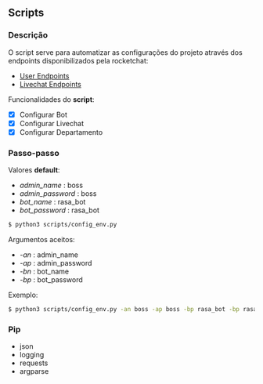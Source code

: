 ## Scripts

### Descrição

O script serve para automatizar as configurações do projeto através dos endpoints disponibilizados pela rocketchat:
- [User Endpoints](https://developer.rocket.chat/reference/api/rest-api/endpoints/team-collaboration-endpoints/users-endpoints)
- [Livechat Endpoints](https://developer.rocket.chat/reference/api/rest-api/endpoints/omnichannel/livechat-endpoints)

Funcionalidades do **script**:
- [x] Configurar Bot
- [x] Configurar Livechat
- [x] Configurar Departamento

### Passo-passo

Valores **default**:<br> 
- *admin_name* : boss
- *admin_password* : boss
- *bot_name* : rasa_bot
- *bot_password* : rasa_bot

``` sh
$ python3 scripts/config_env.py
```

Argumentos aceitos:<br>
- *-an* : admin_name
- *-ap* : admin_password
- *-bn* : bot_name
- *-bp* : bot_password

Exemplo:
``` sh
$ python3 scripts/config_env.py -an boss -ap boss -bp rasa_bot -bp rasa_bot
```

### Pip

- json
- logging
- requests
- argparse
